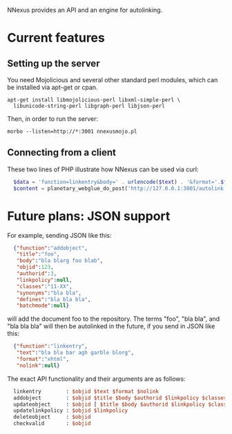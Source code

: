 NNexus provides an API and an engine for autolinking.

# Current features

## Setting up the server

You need Mojolicious and several other standard perl
modules, which can be installed via apt-get or cpan.

```
apt-get install libmojolicious-perl libxml-simple-perl \
  libunicode-string-perl libgraph-perl libjson-perl
```

Then, in order to run the server:

```
morbo --listen=http://*:3001 nnexusmojo.pl
```

## Connecting from a client

These two lines of PHP illustrate how NNexus can be used via curl:

```php
  $data = 'function=linkentry&body=' . urlencode($text) . '&format='.$format.'&domain=planetmath';
  $content = planetary_webglue_do_post('http://127.0.0.1:3001/autolink',$data);
```

# Future plans: JSON support

For example, sending JSON like this:

```json
  {"function":"addobject",
   "title":"foo",
   "body":"bla blarg foo blab",
   "objid":123,
   "authorid":3,
   "linkpolicy":null,
   "classes":"11-XX",
   "synonyms":"bla bla",
   "defines":"bla bla bla",
   "batchmode":null}
```

will add the document foo to the repository.  The terms
"foo", "bla bla", and "bla bla bla" will then be
autolinked in the future, if you send in JSON like this:

```json
  {"function":"linkentry",
   "text":"bla bla bar agh garble blorg",
   "format":"xhtml",
   "nolink":null}
```

The exact API functionality and their arguments are as follows:

```perl
  linkentry        : $objid $text $format $nolink
  addobject        : $objid $title $body $authorid $linkpolicy $classes $synonyms $defines $batchmode
  updateobject     : $objid [ $title $body $authorid $linkpolicy $classes $synonyms $defines $batchmode ]
  updatelinkpolicy : $objid $linkpolicy
  deleteobject     : $objid
  checkvalid       : $objid
```
